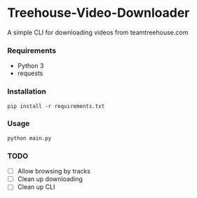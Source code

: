 # Treehouse-Video-Downloader

A simple CLI for downloading videos from teamtreehouse.com

### Requirements ###
- Python 3
- requests

### Installation ###
```
pip install -r requirements.txt
```

### Usage ###
```
python main.py
```

### TODO
- [ ] Allow browsing by tracks
- [ ] Clean up downloading
- [ ] Clean up CLI
